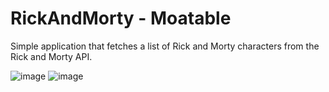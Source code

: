 # RickAndMorty - Moatable
Simple application that fetches a list of Rick and Morty characters from the Rick and Morty API.


![image](https://github.com/matt158x/RickAndMorty/assets/120200858/f9367663-3cbd-41a9-9b3d-28d3e5d7e17a)
![image](https://github.com/matt158x/RickAndMorty/assets/120200858/a60c70ef-37ca-4333-8ad1-833bc2883114)

